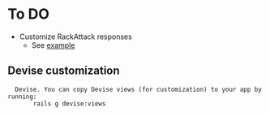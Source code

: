 # To DO

- Customize RackAttack responses
  - See [example](https://gitlab.encs.vancouver.wsu.edu/dustin.bartolus/Autolab/-/blob/9fad2ccd2a6e3d30925dc1fd13a5a4bfe48c401f/config/initializers/rack-attack.rb#L86)


## Devise customization

```
  Devise. You can copy Devise views (for customization) to your app by running:
       rails g devise:views
```

